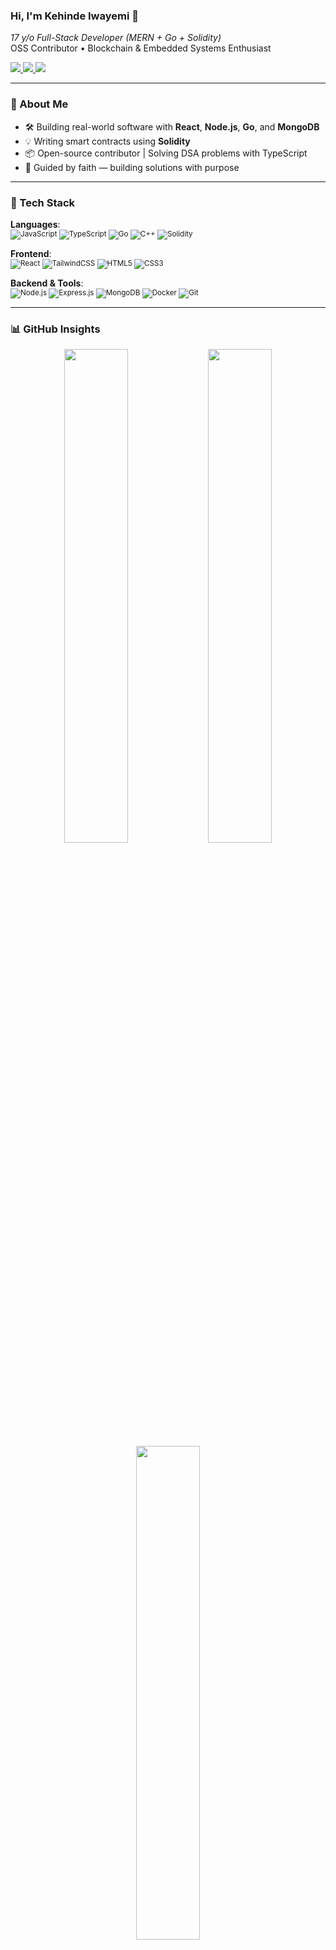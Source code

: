 <h3 align="left">Hi, I'm Kehinde Iwayemi 👋</h3>

<p align="left">
  <em>17 y/o Full-Stack Developer (MERN + Go + Solidity)</em><br/>
  OSS Contributor • Blockchain & Embedded Systems Enthusiast
</p>

<p align="left">
  <a href="https://www.linkedin.com/in/iwayemi-kehinde/">
    <img src="https://img.shields.io/badge/LinkedIn-0077B5?style=flat&logo=linkedin&logoColor=white" />
  </a>
  <a href="https://twitter.com/K61145Iwayemi">
    <img src="https://img.shields.io/badge/Twitter-1DA1F2?style=flat&logo=twitter&logoColor=white" />
  </a>
  <a href="mailto:iwayemikehinde1@gmail.com">
    <img src="https://img.shields.io/badge/Gmail-D14836?style=flat&logo=gmail&logoColor=white" />
  </a>
</p>

---

### 🧠 About Me

- 🛠️ Building real-world software with **React**, **Node.js**, **Go**, and **MongoDB**
- 💡 Writing smart contracts using **Solidity**
- 📦 Open-source contributor | Solving DSA problems with TypeScript
- 🙏 Guided by faith — building solutions with purpose

---

### 🧰 Tech Stack

**Languages**:  
<sub>
  ![JavaScript](https://img.shields.io/badge/-JavaScript-111?style=flat&logo=javascript) 
  ![TypeScript](https://img.shields.io/badge/-TypeScript-111?style=flat&logo=typescript) 
  ![Go](https://img.shields.io/badge/-Go-111?style=flat&logo=go) 
  ![C++](https://img.shields.io/badge/-C++-111?style=flat&logo=cplusplus) 
  ![Solidity](https://img.shields.io/badge/-Solidity-111?style=flat&logo=solidity)
</sub>

**Frontend**:  
<sub>
  ![React](https://img.shields.io/badge/-React-111?style=flat&logo=react) 
  ![TailwindCSS](https://img.shields.io/badge/-TailwindCSS-111?style=flat&logo=tailwindcss) 
  ![HTML5](https://img.shields.io/badge/-HTML5-111?style=flat&logo=html5) 
  ![CSS3](https://img.shields.io/badge/-CSS3-111?style=flat&logo=css3)
</sub>

**Backend & Tools**:  
<sub>
  ![Node.js](https://img.shields.io/badge/-Node.js-111?style=flat&logo=node.js) 
  ![Express.js](https://img.shields.io/badge/-Express.js-111?style=flat&logo=express) 
  ![MongoDB](https://img.shields.io/badge/-MongoDB-111?style=flat&logo=mongodb) 
  ![Docker](https://img.shields.io/badge/-Docker-111?style=flat&logo=docker) 
  ![Git](https://img.shields.io/badge/-Git-111?style=flat&logo=git)
</sub>

---

### 📊 GitHub Insights

<p align="center">
  <img src="https://github-readme-stats.vercel.app/api?username=Iwayemi-Kehinde&show_icons=true&theme=tokyonight&hide_border=true" width="45%" />
  <img src="https://github-readme-stats.vercel.app/api/top-langs/?username=Iwayemi-Kehinde&layout=compact&theme=tokyonight&hide_border=true" width="45%" />
    <img src="https://github-readme-streak-stats.herokuapp.com?user=Iwayemi-Kehinde&theme=tokyonight&hide_border=true" width="45%" />
</p>



---

### 🤝 Let’s Connect

- 📧 Email: [iwayemikehinde1@gmail.com](mailto:iwayemikehinde1@gmail.com)  
- 🐦 Twitter: [@K61145Iwayemi](https://twitter.com/K61145Iwayemi)  
- 💼 LinkedIn: [iwayemi-kehinde](https://www.linkedin.com/in/iwayemi-kehinde/)

---

<sub>🧠 “Consistency beats talent when talent stops being consistent.” — Stay sharp, stay building.</sub>

